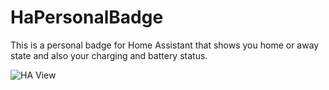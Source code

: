 # HaPersonalBadge
This is a personal badge for Home Assistant that shows you home or away state and also your charging and battery status.


![HA View](url)
